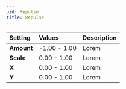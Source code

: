 ```yaml
---
uid: Repulse
title: Repulse
---
```


| Setting    | Values       | Description |
| :--------- | :----------- | :---------- |
| **Amount** | -1.00 - 1.00 | Lorem |
| **Scale**  | 0.00 - 1.00  | Lorem |
| **X**      | 0.00 - 1.00  | Lorem |
| **Y**      | 0.00 - 1.00  | Lorem |



